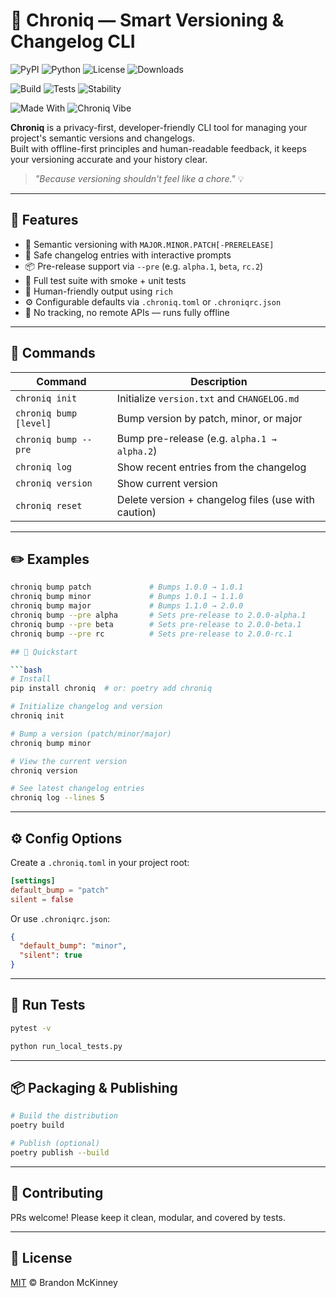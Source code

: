 # 🔮 Chroniq — Smart Versioning & Changelog CLI

<!-- Core Info -->
![PyPI](https://img.shields.io/pypi/v/chroniq?label=PyPI&logo=pypi&logoColor=white&style=for-the-badge)
![Python](https://img.shields.io/pypi/pyversions/chroniq?label=Python&logo=python&logoColor=white&style=for-the-badge)
![License](https://img.shields.io/github/license/BrandonAustin01/chroniq?style=for-the-badge&logo=open-source-initiative&logoColor=white)
![Downloads](https://img.shields.io/pypi/dm/chroniq?label=Downloads&logo=download&style=for-the-badge)

<!-- Dev & Stability -->
![Build](https://img.shields.io/badge/build-passing-brightgreen?style=for-the-badge&logo=githubactions&logoColor=white)
![Tests](https://img.shields.io/badge/tests-100%25%20passing-success?style=for-the-badge&logo=pytest&logoColor=white)
![Stability](https://img.shields.io/badge/stability-stable-blue?style=for-the-badge)

<!-- Vibes -->
![Made With](https://img.shields.io/badge/Made%20with-%E2%9D%A4-red?style=for-the-badge)
![Chroniq Vibe](https://img.shields.io/badge/dev-first-black?style=for-the-badge)


**Chroniq** is a privacy-first, developer-friendly CLI tool for managing your project's semantic versions and changelogs.  
Built with offline-first principles and human-readable feedback, it keeps your versioning accurate and your history clear.

> _"Because versioning shouldn't feel like a chore."_ 💡

---

## 🚀 Features

- 📌 Semantic versioning with `MAJOR.MINOR.PATCH[-PRERELEASE]`
- 🔁 Safe changelog entries with interactive prompts
- 📦 Pre-release support via `--pre` (e.g. `alpha.1`, `beta`, `rc.2`)
- 🧪 Full test suite with smoke + unit tests
- 🧠 Human-friendly output using `rich`
- ⚙️ Configurable defaults via `.chroniq.toml` or `.chroniqrc.json`
- 🔐 No tracking, no remote APIs — runs fully offline

---

## 🧰 Commands

| Command                | Description                                                  |
|------------------------|--------------------------------------------------------------|
| `chroniq init`         | Initialize `version.txt` and `CHANGELOG.md`                 |
| `chroniq bump [level]` | Bump version by patch, minor, or major                      |
| `chroniq bump --pre`   | Bump pre-release (e.g. `alpha.1 → alpha.2`)                |
| `chroniq log`          | Show recent entries from the changelog                     |
| `chroniq version`      | Show current version                                       |
| `chroniq reset`        | Delete version + changelog files (use with caution)        |

---

## ✏️ Examples

```bash
chroniq bump patch             # Bumps 1.0.0 → 1.0.1
chroniq bump minor             # Bumps 1.0.1 → 1.1.0
chroniq bump major             # Bumps 1.1.0 → 2.0.0
chroniq bump --pre alpha       # Sets pre-release to 2.0.0-alpha.1
chroniq bump --pre beta        # Sets pre-release to 2.0.0-beta.1
chroniq bump --pre rc          # Sets pre-release to 2.0.0-rc.1

## 🚀 Quickstart

```bash
# Install
pip install chroniq  # or: poetry add chroniq

# Initialize changelog and version
chroniq init

# Bump a version (patch/minor/major)
chroniq bump minor

# View the current version
chroniq version

# See latest changelog entries
chroniq log --lines 5
```

---

## ⚙️ Config Options

Create a `.chroniq.toml` in your project root:

```toml
[settings]
default_bump = "patch"
silent = false
```

Or use `.chroniqrc.json`:
```json
{
  "default_bump": "minor",
  "silent": true
}
```

---

## 🧪 Run Tests

```bash
pytest -v
```
```bash
python run_local_tests.py
```

---

## 📦 Packaging & Publishing

```bash
# Build the distribution
poetry build

# Publish (optional)
poetry publish --build
```

---

## 🤝 Contributing
PRs welcome! Please keep it clean, modular, and covered by tests.

---

## 📄 License

[MIT](LICENSE) © Brandon McKinney
